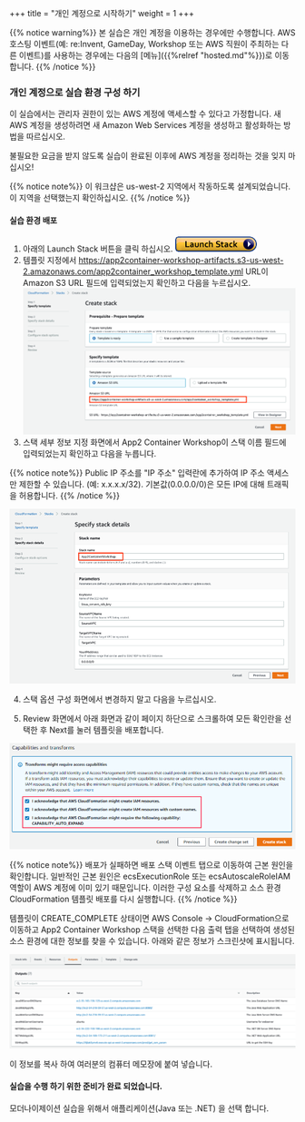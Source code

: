 +++
title = "개인 계정으로 시작하기"
weight = 1
+++

{{% notice warning%}}
본 실습은 개인 계정을 이용하는 경우에만 수행합니다. AWS 호스팅 이벤트(예: re:Invent, GameDay, Workshop 또는 AWS 직원이 주최하는 다른 이벤트)를 사용하는 경우에는 다음의 [메뉴]({{%relref "hosted.md"%}})로 이동 합니다.
{{% /notice %}}

### 개인 계정으로 실습 환경 구성 하기

이 실습에서는 관리자 권한이 있는 AWS 계정에 액세스할 수 있다고 가정합니다. 새 AWS 계정을 생성하려면 새 Amazon Web Services 계정을 생성하고 활성화하는 방법을 따르십시오.

불필요한 요금을 받지 않도록 실습이 완료된 이후에 AWS 계정을 정리하는 것을 잊지 마십시오!

{{% notice note%}}
이 워크샵은 us-west-2 지역에서 작동하도록 설계되었습니다. 이 지역을 선택했는지 확인하십시오.
{{% /notice %}}

#### 실습 환경 배포

1. 아래의 Launch Stack 버튼을 클릭 하십시오.
![ReferenceImage](images/cloudformation-launch-stack.ko.png)
2. 템플릿 지정에서 https://app2container-workshop-artifacts.s3-us-west-2.amazonaws.com/app2container_workshop_template.yml URL이 Amazon S3 URL 필드에 입력되었는지 확인하고 다음을 누르십시오.
![ReferenceImage](images/cloudformation-step1.ko.png)
3. 스택 세부 정보 지정 화면에서 App2 Container Workshop이 스택 이름 필드에 입력되었는지 확인하고 다음을 누릅니다.

{{% notice note%}}
Public IP 주소를 "IP 주소" 입력란에 추가하여 IP 주소 액세스만 제한할 수 있습니다. (예: x.x.x.x/32). 기본값(0.0.0.0/0)은 모든 IP에 대해 트래픽을 허용합니다.
{{% /notice %}}

![ReferenceImage](images/cloudformation-step2.ko.png)

4. 스택 옵션 구성 화면에서 변경하지 말고 다음을 누르십시오.

5. Review 화면에서 아래 화면과 같이 페이지 하단으로 스크롤하여 모든 확인란을 선택한 후 Next를 눌러 템플릿을 배포합니다.

![ReferenceImage](images/cloudformation-step4.ko.png)

{{% notice note%}}
배포가 실패하면 배포 스택 이벤트 탭으로 이동하여 근본 원인을 확인합니다. 일반적인 근본 원인은 ecsExecutionRole 또는 ecsAutoscaleRoleIAM 역할이 AWS 계정에 이미 있기 때문입니다. 이러한 구성 요소를 삭제하고 소스 환경 CloudFormation 템플릿 배포를 다시 실행합니다.
{{% /notice %}}

템플릿이 CREATE_COMPLETE 상태이면 AWS Console -> CloudFormation으로 이동하고 App2 Container Workshop 스택을 선택한 다음 출력 탭을 선택하여 생성된 소스 환경에 대한 정보를 찾을 수 있습니다. 아래와 같은 정보가 스크린샷에 표시됩니다.

![ReferenceImage](images/self-service-env-awsconsole-info.ko.png)

이 정보를 복사 하여 여러분의 컴퓨터 메모장에 붙여 넣습니다.

#### 실습을 수행 하기 위한 준비가 완료 되었습니다.

모더나이제이션 실습을 위해서 애플리케이션(Java 또는 .NET) 을 선택 합니다.